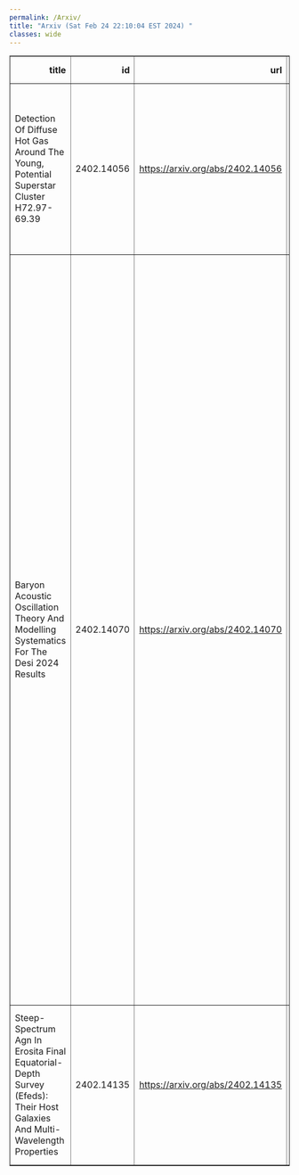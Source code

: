 ```yaml
---
permalink: /Arxiv/
title: "Arxiv (Sat Feb 24 22:10:04 EST 2024) "
classes: wide
---
```

<table border="1" class="dataframe">
  <thead>
    <tr style="text-align: right;">
      <th>title</th>
      <th>id</th>
      <th>url</th>
      <th>authors</th>
      <th>Local Authors</th>
    </tr>
  </thead>
  <tbody>
    <tr>
      <td>Detection Of Diffuse Hot Gas Around The Young, Potential Superstar   Cluster H72.97-69.39</td>
      <td>2402.14056</td>
      <td><a href="https://arxiv.org/abs/2402.14056" target="_blank">https://arxiv.org/abs/2402.14056</a></td>
      <td>Trinity L. Webb, Jennifer A. Rodriguez, Laura A. Lopez, Anna L. Rosen, Lachlan Lancaster, Omnarayani Nayak, Anna F. Mcleod, Paarmita Pandey, Grace M. Olivier</td>
      <td>Jennifer Rodriguez, Laura Lopez, Paarmita Pandey</td>
    </tr>
    <tr>
      <td>Baryon Acoustic Oscillation Theory And Modelling Systematics For The   Desi 2024 Results</td>
      <td>2402.14070</td>
      <td><a href="https://arxiv.org/abs/2402.14070" target="_blank">https://arxiv.org/abs/2402.14070</a></td>
      <td>Shi-Fan Chen, Cullan Howlett, Martin White, Patrick Mcdonald, Ashley J. Ross, Hee-Jong Seo, Nikhil Padmanabhan, J. Aguilar, S. Ahlen, S. Alam, O. Alves, R. Blum, D. Brooks, X. Chen, S. Cole, T. M. Davis, K. Dawson, A. De La Macorra, Arjun Dey, Z. Ding, P. Doel, S. Ferraro, A. Font-Ribera, D. Forero-Sánchez, J. E. Forero-Romero, C. Garcia-Quintero, E. Gaztañaga, S. Gontcho A Gontcho, M. M. S Hanif, K. Honscheid, T. Kisner, A. Kremin, A. Lambert, M. Landriau, M. E. Levi, M. Manera, A. Meisner, J. Mena-Fernández, R. Miquel, A. Muñoz-Gutiérrez, E. Paillas, N. Palanque-Delabrouille, W. J. Percival, F. Prada, A. Pérez-Fernández, M. Rashkovetskyi, M. Rezaie, G. Rossi, R. Ruggeri, E. Sanchez, D. Schlegel, J. Silber, G. Tarlé, M. Vargas-Magaña, B. A. Weaver, S. Yuan, R. Zhou, Z. Zhou</td>
      <td>Ashley Ross, Klaus Honscheid</td>
    </tr>
    <tr>
      <td>Steep-Spectrum Agn In Erosita Final Equatorial-Depth Survey (Efeds):   Their Host Galaxies And Multi-Wavelength Properties</td>
      <td>2402.14135</td>
      <td><a href="https://arxiv.org/abs/2402.14135" target="_blank">https://arxiv.org/abs/2402.14135</a></td>
      <td>K. Iwasawa, T. Liu, Th. Boller, J. Buchner, J. Li, T. Kawaguchi, T. Nagao, Y. Terashima, Y. Toba, J. D. Silverman, R. Arcodia, Th. Dauser, M. Krumpe, K. Nandra, J. Wilms</td>
      <td>Jung-Tsung Li</td>
    </tr>
  </tbody>
</table>